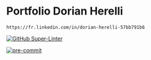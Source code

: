 # Portfolio Dorian Herelli

`https://fr.linkedin.com/in/dorian-herelli-57bb791b6`


[![GitHub Super-Linter](https://github.com/hugo1martin/portfolio-dorian-herelli/workflows/Lint%20Code%20Base/badge.svg)](https://github.com/marketplace/actions/super-linter)


[![pre-commit](https://img.shields.io/badge/pre--commit-enabled-brightgreen?logo=pre-commit&logoColor=white)](https://github.com/pre-commit/pre-commit)

